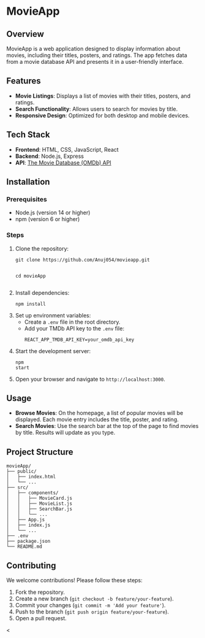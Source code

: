 <!DOCTYPE html>
<html lang="en">
<head>
    <meta charset="UTF-8">
    <meta name="viewport" content="width=device-width, initial-scale=1.0">
    <title>MovieApp README</title>
   
</head>
<body>
    <div class="container">
        <h1>MovieApp </h1>

 <h2>Overview</h2>
        <p>MovieApp is a web application designed to display information about movies, including their titles, posters, and ratings. The app fetches data from a movie database API and presents it in a user-friendly interface.</p>

 <h2>Features</h2>
        <ul>
            <li><strong>Movie Listings</strong>: Displays a list of movies with their titles, posters, and ratings.</li>
            <li><strong>Search Functionality</strong>: Allows users to search for movies by title.</li>
            <li><strong>Responsive Design</strong>: Optimized for both desktop and mobile devices.</li>
        </ul>

 <h2>Tech Stack</h2>
        <ul>
            <li><strong>Frontend</strong>: HTML, CSS, JavaScript, React</li>
            <li><strong>Backend</strong>: Node.js, Express</li>
            <li><strong>API</strong>: <a href="https://www.themoviedb.org/documentation/api" target="_blank">The Movie Database (OMDb) API</a></li>
        </ul>

<h2>Installation</h2>

 <h3>Prerequisites</h3>
        <ul>
            <li>Node.js (version 14 or higher)</li>
            <li>npm (version 6 or higher)</li>
        </ul>
        <h3>Steps</h3>
        <ol>
            <li>Clone the repository:
                <pre><code>git clone https://github.com/Anuj054/movieapp.git

cd movieApp</code></pre>
            </li>
            <li>Install dependencies:
                <pre><code>npm install</code></pre>
            </li>
            <li>Set up environment variables:
                <ul>
                    <li>Create a <code>.env</code> file in the root directory.</li>
                    <li>Add your TMDb API key to the <code>.env</code> file:
                        <pre><code>REACT_APP_TMDB_API_KEY=your_omdb_api_key</code></pre>
                    </li>
                </ul>
            </li>
            <li>Start the development server:
                <pre><code>npm start</code></pre>
            </li>
            <li>Open your browser and navigate to <code>http://localhost:3000</code>.</li>
        </ol>

 <h2>Usage</h2>
        <ul>
            <li><strong>Browse Movies</strong>: On the homepage, a list of popular movies will be displayed. Each movie entry includes the title, poster, and rating.</li>
            <li><strong>Search Movies</strong>: Use the search bar at the top of the page to find movies by title. Results will update as you type.</li>
        </ul>

 <h2>Project Structure</h2>
        <div class="project-structure">
            <pre><code>movieApp/
├── public/
│   ├── index.html
│   └── ...
├── src/
│   ├── components/
│   │   ├── MovieCard.js
│   │   ├── MovieList.js
│   │   ├── SearchBar.js
│   │   └── ...
│   ├── App.js
│   ├── index.js
│   └── ...
├── .env
├── package.json
└── README.md</code></pre>
        </div>

 <h2>Contributing</h2>
        <p>We welcome contributions! Please follow these steps:</p>
        <ol>
            <li>Fork the repository.</li>
            <li>Create a new branch (<code>git checkout -b feature/your-feature</code>).</li>
            <li>Commit your changes (<code>git commit -m 'Add your feature'</code>).</li>
            <li>Push to the branch (<code>git push origin feature/your-feature</code>).</li>
            <li>Open a pull request.</li>
        </ol>

 <
     
